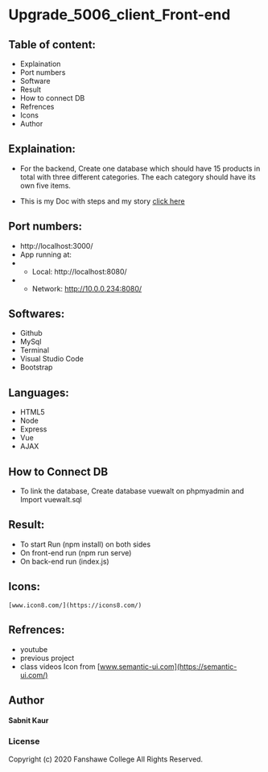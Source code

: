 # Upgrade_5006_client_Front-end

## Table of content:
* Explaination
* Port numbers
* Software
* Result
* How to connect DB
* Refrences
* Icons
* Author

## Explaination:
* For the backend, Create one database which should have 15 products in total with three different categories. The each category should have its own five items.  

* This is my Doc with steps and my story [click here](https://docs.google.com/document/d/1RnyEEd1NQlBxkFnAVfi5nw7Te8uTNgUcNKTDUTtWZN4/edit?usp=sharing)

## Port numbers:
* http://localhost:3000/
* App running at:
*  - Local:   http://localhost:8080/ 
*  - Network: http://10.0.0.234:8080/

## Softwares:
* Github
* MySql
* Terminal
* Visual Studio Code
* Bootstrap

## Languages:
* HTML5
* Node
* Express
* Vue
* AJAX

## How to Connect DB

* To link the database, Create database vuewalt on phpmyadmin and Import vuewalt.sql 

## Result:
* To start Run (npm install) on both sides
* On front-end run (npm run serve)
* On back-end run (index.js)

## Icons:
    [www.icon8.com/](https://icons8.com/)

## Refrences:

* youtube
* previous project
* class videos
Icon from [www.semantic-ui.com](https://semantic-ui.com/)


## Author
#### Sabnit Kaur

### License
Copyright (c) 2020 Fanshawe
College All Rights Reserved.





